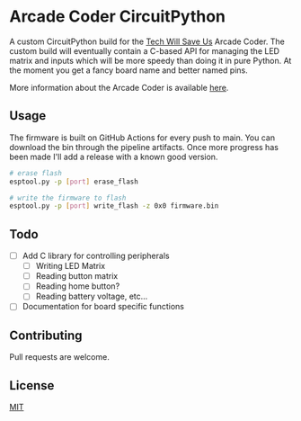 # Arcade Coder CircuitPython

A custom CircuitPython build for the [Tech Will Save Us](https://en.wikipedia.org/wiki/Technology_Will_Save_Us) Arcade Coder. The custom build will eventually contain a C-based API for managing the LED matrix and inputs which will be more speedy than doing it in pure Python. At the moment you get a fancy board name and better named pins.

More information about the Arcade Coder is available [here](https://github.com/padraigfl/awesome-arcade-coder/wiki).

## Usage

The firmware is built on GitHub Actions for every push to main. You can download the bin through the pipeline artifacts. Once more progress has been made I'll add a release with a known good version.

```bash
# erase flash
esptool.py -p [port] erase_flash

# write the firmware to flash
esptool.py -p [port] write_flash -z 0x0 firmware.bin
```

## Todo

- [ ] Add C library for controlling peripherals
  - [ ] Writing LED Matrix
  - [ ] Reading button matrix
  - [ ] Reading home button?
  - [ ] Reading battery voltage, etc...
- [ ] Documentation for board specific functions

## Contributing

Pull requests are welcome. <!-- For major changes, please open an issue first to discuss what you would like to change. -->

## License

[MIT](https://choosealicense.com/licenses/mit/)

